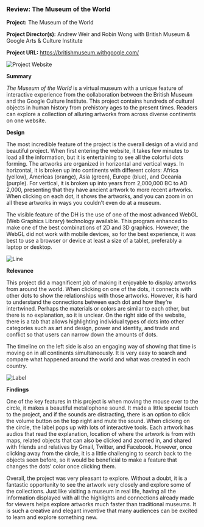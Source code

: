 ### Review: The Museum of the World

**Project:** The Museum of the World

**Project Director(s):** Andrew Weir and Robin Wong with British Museum & Google Arts & Culture Institute 

**Project URL:** <https://britishmuseum.withgoogle.com/>


![Project Website](https://yuhkak.github.io/YuhkaK/images/World.png)


**Summary**

_The Museum of the World_ is a virtual museum with a unique feature of interactive experience from the collaboration between the British Museum and the Google Culture Institute. This project contains hundreds of cultural objects in human history from prehistory ages to the present times. Readers can explore a collection of alluring artworks from across diverse continents on one website.

**Design**

The most incredible feature of the project is the overall design of a vivid and beautiful project. When first entering the website, it takes few minutes to load all the information, but it is entertaining to see all the colorful dots forming. The artworks are organized in horizontal and vertical ways. In horizontal, it is broken up into continents with different colors: Africa (yellow), Americas (orange), Asia (green), Europe (blue), and Oceania (purple). For vertical, it is broken up into years from 2,000,000 BC to AD 2,000, presenting that they have ancient artwork to more recent artworks. When clicking on each dot, it shows the artworks, and you can zoom in on all these artworks in ways you couldn’t even do at a museum.

The visible feature of the DH is the use of one of the most advanced WebGL (Web Graphics Library) technology available. This program enhanced to make one of the best combinations of 2D and 3D graphics. However, the WebGL did not work with mobile devices, so for the best experience, it was best to use a browser or device at least a size of a tablet, preferably a laptop or desktop.


![Line](https://yuhkak.github.io/YuhkaK/images/Connect.png)


**Relevance**

This project did a magnificent job of making it enjoyable to display artworks from around the world. When clicking on one of the dots, it connects with other dots to show the relationships with those artworks. However, it is hard to understand the connections between each dot and how they’re intertwined. Perhaps the materials or colors are similar to each other, but there is no explanation, so it is unclear. On the right side of the website, there is a tab that allows highlighting individual types of dots into other categories such as art and design, power and identity, and trade and conflict so that users can narrow down the amounts of dots.

The timeline on the left side is also an engaging way of showing that time is moving on in all continents simultaneously. It is very easy to search and compare what happened around the world and what was created in each country.


![Label](https://yuhkak.github.io/YuhkaK/images/Label.png)


**Findings**

One of the key features in this project is when moving the mouse over to the circle, it makes a beautiful metallophone sound. It made a little special touch to the project, and if the sounds are distracting, there is an option to click the volume button on the top right and mute the sound. When clicking on the circle, the label pops up with lots of interactive tools. Each artwork has audios that read the explanation, location of where the artwork is from with maps, related objects that can also be clicked and zoomed in, and shared with friends and relatives by Gmail, Twitter, and Facebook. However, once clicking away from the circle, it is a little challenging to search back to the objects seen before, so it would be beneficial to make a feature that changes the dots’ color once clicking them.

Overall, the project was very pleasant to explore. Without a doubt, it is a fantastic opportunity to see the artwork very closely and explore some of the collections. Just like visiting a museum in real life, having all the information displayed with all the highlights and connections already made for viewers helps explore artworks much faster than traditional museums. It is such a creative and elegant inventive that many audiences can be excited to learn and explore something new.


